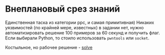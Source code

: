 # Внеплановый срез знаний
Единственная таска из категории ppc, и самая примитивная)
Никаких уязвимостей (по крайней мере, известных) в задании нет, нужно автоматизировать решение 100 примеров за 60 секунд и получить флаг.
Если выбирали Python, то стоило использовать ```pwntools``` или ```socket```.

Костыльное, но рабочее решение - [solve](writeup/solve.py)
